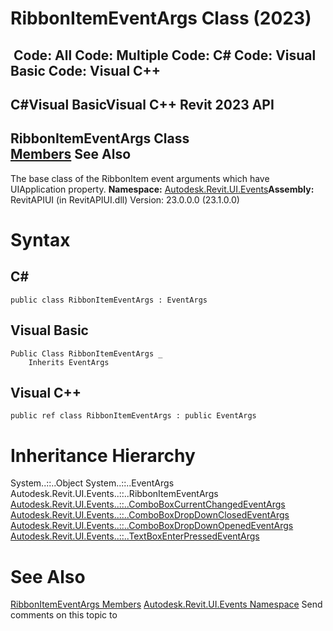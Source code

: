 # RibbonItemEventArgs Class (2023)

﻿
 Code: All Code: Multiple Code: C# Code: Visual Basic Code: Visual C++   
---  
C#Visual BasicVisual C++
Revit 2023 API  
---  
RibbonItemEventArgs Class  
[Members](9a5f3f57-b9d5-2ae1-8acd-26b864641e20.md "RibbonItemEventArgs Members") See Also  
---  
The base class of the RibbonItem event arguments which have UIApplication property.
**Namespace:** [Autodesk.Revit.UI.Events](21d3e79a-2484-60b0-b4c6-5cf65cd96039.md "Autodesk.Revit.UI.Events Namespace")**Assembly:** RevitAPIUI (in RevitAPIUI.dll) Version: 23.0.0.0 (23.1.0.0)
# Syntax
C#  
---  
```text
public class RibbonItemEventArgs : EventArgs
```
  
Visual Basic  
---  
```text
Public Class RibbonItemEventArgs _
	Inherits EventArgs
```
  
Visual C++  
---  
```text
public ref class RibbonItemEventArgs : public EventArgs
```
  
# Inheritance Hierarchy
System..::..Object System..::..EventArgs Autodesk.Revit.UI.Events..::..RibbonItemEventArgs [Autodesk.Revit.UI.Events..::..ComboBoxCurrentChangedEventArgs](682bcbf4-9367-5b9d-0fcf-1a57885f3e65.md "ComboBoxCurrentChangedEventArgs Class") [Autodesk.Revit.UI.Events..::..ComboBoxDropDownClosedEventArgs](e2bf5805-fb7c-5285-3c22-08534cfce159.md "ComboBoxDropDownClosedEventArgs Class") [Autodesk.Revit.UI.Events..::..ComboBoxDropDownOpenedEventArgs](2e97a182-2f96-bc29-ac2b-529f8938043c.md "ComboBoxDropDownOpenedEventArgs Class") [Autodesk.Revit.UI.Events..::..TextBoxEnterPressedEventArgs](1e00abfd-8c82-f8ab-4231-6dca5f85af77.md "TextBoxEnterPressedEventArgs Class")
# See Also
[RibbonItemEventArgs Members](9a5f3f57-b9d5-2ae1-8acd-26b864641e20.md "RibbonItemEventArgs Members")
[Autodesk.Revit.UI.Events Namespace](21d3e79a-2484-60b0-b4c6-5cf65cd96039.md "Autodesk.Revit.UI.Events Namespace")
Send comments on this topic to 